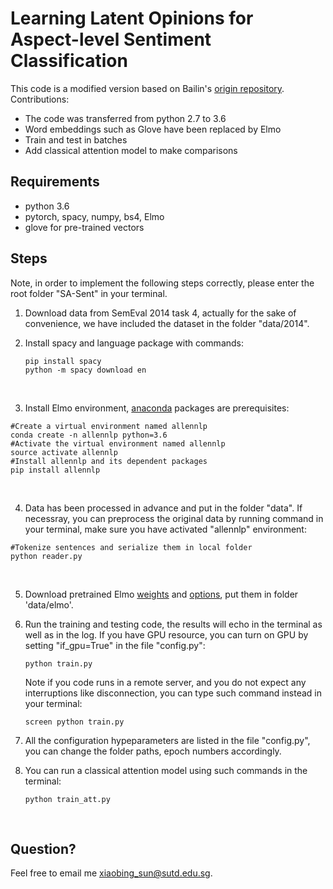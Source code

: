 # Learning Latent Opinions for Aspect-level Sentiment Classification 

This code is a modified version based on Bailin's [origin repository](https://github.com/berlino/SA-Sent). Contributions:

- The code was transferred from python 2.7 to 3.6
- Word embeddings such as Glove have been replaced by Elmo 
- Train and test in batches
- Add classical attention model to make comparisons

## Requirements

* python 3.6
* pytorch, spacy, numpy, bs4, Elmo
* glove for pre-trained vectors

## Steps

Note, in order to implement the following steps correctly, please enter the root folder "SA-Sent" in your terminal.

1. Download data from SemEval 2014 task 4, actually for the sake of convenience, we have included the dataset in the folder "data/2014".

2. Install spacy and language package with commands:

   ```
   pip install spacy
   python -m spacy download en
   ```

   ​

3. Install Elmo environment,  [anaconda](https://www.anaconda.com/download/#macos) packages are prerequisites:

  ```
  #Create a virtual environment named allennlp
  conda create -n allennlp python=3.6
  #Activate the virtual environment named allennlp 
  source activate allennlp
  #Install allennlp and its dependent packages
  pip install allennlp
  ```

  ​

4. Data has been processed in advance and put in the folder "data". If necessray, you can preprocess the original data by running command in your terminal, make sure you have activated "allennlp" environment:

  ```
  #Tokenize sentences and serialize them in local folder
  python reader.py
  ```

  ​

5. Download pretrained Elmo [weights](https://s3-us-west-2.amazonaws.com/allennlp/models/elmo/2x4096_512_2048cnn_2xhighway/elmo_2x4096_512_2048cnn_2xhighway_weights.hdf5)  and [options](https://s3-us-west-2.amazonaws.com/allennlp/models/elmo/2x4096_512_2048cnn_2xhighway/elmo_2x4096_512_2048cnn_2xhighway_options.json), put them in folder 'data/elmo'.

6. Run the training and testing code, the results will echo in the terminal as well as in the log. If you have GPU resource, you can turn on GPU by setting "if_gpu=True" in the file "config.py":

   ```
   python train.py
   ```

   Note if you code runs in a remote server,  and you do not expect any interruptions like disconnection, you can type such command instead in your terminal:

   ```
   screen python train.py
   ```

7. All the configuration hypeparameters are listed in the file "config.py", you can change the folder paths, epoch numbers accordingly.

8. You can run a classical attention model using such commands in the terminal:

   ```
   python train_att.py
   ```

   ​


## Question?

Feel free to email me xiaobing_sun@sutd.edu.sg.

